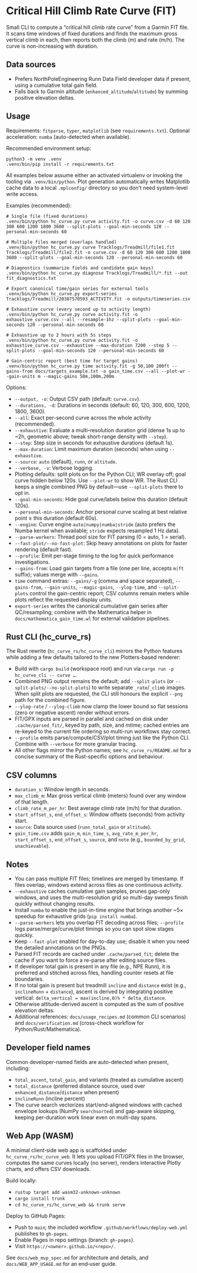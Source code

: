 Critical Hill Climb Rate Curve (FIT)
====================================

Small CLI to compute a “critical hill climb rate curve” from a Garmin FIT file. It scans time windows of fixed durations and finds the maximum gross vertical climb in each, then reports both the climb (m) and rate (m/h). The curve is non-increasing with duration.

Data sources
------------
- Prefers NorthPoleEngineering Runn Data Field developer data if present, using a cumulative total gain field.
- Falls back to Garmin altitude (`enhanced_altitude`/`altitude`) by summing positive elevation deltas.

Usage
-----

Requirements: `fitparse`, `typer`, `matplotlib` (see `requirements.txt`).
Optional acceleration: `numba` (auto-detected when available).

Recommended environment setup:

```
python3 -m venv .venv
.venv/bin/pip install -r requirements.txt
```

All examples below assume either an activated virtualenv or invoking the tooling via `.venv/bin/python`. Plot generation automatically writes Matplotlib cache data to a local `.mplconfig/` directory so you don’t need system-level write access.

Examples (recommended):

```
# Single file (fixed durations)
.venv/bin/python hc_curve.py curve activity.fit -o curve.csv -d 60 120 300 600 1200 1800 3600 --split-plots --goal-min-seconds 120 --personal-min-seconds 60

# Multiple files merged (overlaps handled)
.venv/bin/python hc_curve.py curve Tracklogs/Treadmill/file1.fit Tracklogs/Treadmill/file2.fit -o curve.csv -d 60 120 300 600 1200 1800 3600 --split-plots --goal-min-seconds 120 --personal-min-seconds 60

# Diagnostics (summarize fields and candidate gain keys)
.venv/bin/python hc_curve.py diagnose Tracklogs/Treadmill/*.fit --out fit_diagnostics.txt

# Export canonical time/gain series for external tools
.venv/bin/python hc_curve.py export-series Tracklogs/Treadmill/20387570593_ACTIVITY.fit -o outputs/timeseries.csv

# Exhaustive curve (every second up to activity length)
.venv/bin/python hc_curve.py curve activity.fit -o exhaustive_curve.csv --all --resample-1hz --split-plots --goal-min-seconds 120 --personal-min-seconds 60

# Exhaustive up to 2 hours with 5s steps
.venv/bin/python hc_curve.py curve activity.fit -o exhaustive_curve.csv --exhaustive --max-duration 7200 --step 5 --split-plots --goal-min-seconds 120 --personal-min-seconds 60

# Gain-centric report (best time for target gains)
.venv/bin/python hc_curve.py time activity.fit -g 50,100 200ft --gains-from docs/targets_example.txt -o gain_time.csv --all --plot-wr --gain-units m --magic-gains 50m,100m,200m
```

Options:
- `--output, -o`: Output CSV path (default: `curve.csv`).
- `--durations, -d`: Durations in seconds (default: 60, 120, 300, 600, 1200, 1800, 3600).
- `--all`: Exact per-second curve across the whole activity (recommended).
- `--exhaustive`: Evaluate a multi-resolution duration grid (dense 1s up to ~2h, geometric above; tweak short-range density with `--step`).
- `--step`: Step size in seconds for exhaustive durations (default 1s).
- `--max-duration`: Limit maximum duration (seconds) when using `--exhaustive`.
- `--source`: `auto` (default), `runn`, or `altitude`.
- `--verbose, -v`: Verbose logging.
- Plotting defaults: split plots on for the Python CLI; WR overlay off; goal curve hidden below 120s. Use `--plot-wr` to show WR. The Rust CLI keeps a single combined PNG by default—use `--split-plots` there to opt in.
- `--goal-min-seconds`: Hide goal curve/labels below this duration (default 120s).
- `--personal-min-seconds`: Anchor personal curve scaling at best relative point ≥ this duration (default 60s).
- `--engine`: Curve engine `auto|numpy|numba|stride` (auto prefers the Numba kernel when available; `stride` expects resampled 1 Hz data).
- `--parse-workers`: Thread pool size for FIT parsing (0 = auto, 1 = serial).
- `--fast-plot/--no-fast-plot`: Skip heavy annotations on plots for faster rendering (default fast).
- `--profile`: Emit per-stage timing to the log for quick performance investigations.
- `--gains-from`: Load gain targets from a file (one per line, accepts `m|ft` suffix); values merge with `--gains`.
- `time` command extras: `--gains/-g` (comma and space separated), `--gains-from`, `--gain-units`, `--magic-gains`, `--ylog-time`, and `--split-plots` control the gain-centric report; CSV columns remain meters while plots reflect the requested display units.
- `export-series` writes the canonical cumulative gain series after QC/resampling; combine with the Mathematica helper in `docs/mathematica_gain_time.wl` for external validation pipelines.

Rust CLI (hc_curve_rs)
----------------------
The Rust rewrite (`hc_curve_rs/hc_curve_cli`) mirrors the Python features while adding a few defaults tailored to the new Plotters-based renderer:

- Build with `cargo build` (workspace root) and run via `cargo run -p hc_curve_cli -- curve …`.
- Combined PNG output remains the default; add `--split-plots` (or `--split-plots/--no-split-plots`) to write separate `_rate`/`_climb` images. When split plots are requested, the CLI still honours the explicit `--png` path for the combined figure.
- `--ylog-rate` / `--ylog-climb` now clamp the lower bound so flat sessions (zero or negative ascent) render without errors.
- FIT/GPX inputs are parsed in parallel and cached on disk under `.cache/parsed_fit/`, keyed by path, size, and mtime; cached entries are re-keyed to the current file ordering so multi-run workflows stay correct.
- `--profile` emits parse/compute/CSV/plot timing just like the Python CLI. Combine with `--verbose` for more granular tracing.
- All other flags mirror the Python names; see `hc_curve_rs/README.md` for a concise summary of the Rust-specific options and behaviour.

CSV columns
-----------
- `duration_s`: Window length in seconds.
- `max_climb_m`: Max gross vertical climb (meters) found over any window of that length.
- `climb_rate_m_per_hr`: Best average climb rate (m/h) for that duration.
- `start_offset_s`, `end_offset_s`: Window offsets (seconds) from activity start.
- `source`: Data source used (`runn_total_gain` or `altitude`).
- `gain_time.csv` adds `gain_m`, `min_time_s`, `avg_rate_m_per_hr`, `start_offset_s`, `end_offset_s`, `source`, and `note` (e.g., `bounded_by_grid`, `unachievable`).

Notes
-----
- You can pass multiple FIT files; timelines are merged by timestamp. If files overlap, windows extend across files as one continuous activity.
- `--exhaustive` caches cumulative gain samples, prunes gap-only windows, and uses the multi-resolution grid so multi-day sweeps finish quickly without changing results.
- Install `numba` to enable the just-in-time engine that brings another ~5× speedup for exhaustive grids (`pip install numba`).
- `--parse-workers` lets you overlap FIT decoding across files; `--profile` logs parse/merge/curve/plot timings so you can spot slow stages quickly.
- Keep `--fast-plot` enabled for day-to-day use; disable it when you need the detailed annotations on the PNGs.
- Parsed FIT records are cached under `.cache/parsed_fit`; delete the cache if you want to force a re-parse after editing source files.
- If developer total gain is present in any file (e.g., NPE Runn), it is preferred and stitched across files, handling counter resets at file boundaries.
- If no total gain is present but treadmill `incline` and `distance` exist (e.g., `inclineRunn` + `distance`), ascent is derived by integrating positive vertical: `delta_vertical = max(incline,0)% * delta_distance`.
- Otherwise altitude-derived ascent is computed as the sum of positive elevation deltas.
- Additional references: `docs/usage_recipes.md` (common CLI scenarios) and `docs/verification.md` (cross-check workflow for Python/Rust/Mathematica).

Developer field names
---------------------
Common developer-named fields are auto-detected when present, including:
- `total_ascent`, `total_gain`, and variants (treated as cumulative ascent)
- `total_distance` (preferred distance source, used over `enhanced_distance`/`distance` when present)
- `inclineRunn` (incline percent)
- The curve search vectorizes start/end-aligned windows with cached envelope lookups (NumPy `searchsorted`) and gap-aware skipping, keeping per-duration work linear even on multi-day spans.

Web App (WASM)
---------------
A minimal client‑side web app is scaffolded under `hc_curve_rs/hc_curve_web`. It lets you upload FIT/GPX files in the browser, computes the same curves locally (no server), renders interactive Plotly charts, and offers CSV downloads.

Build locally:
- `rustup target add wasm32-unknown-unknown`
- `cargo install trunk`
- `cd hc_curve_rs/hc_curve_web && trunk serve`

Deploy to GitHub Pages:
- Push to `main`; the included workflow `.github/workflows/deploy-web.yml` publishes to `gh-pages`.
- Enable Pages in repo settings (branch: `gh-pages`).
- Visit `https://<owner>.github.io/<repo>/`.

See `docs/web_mvp_spec.md` for architecture and details, and `docs/WEB_APP_USAGE.md` for an end‑user guide.
